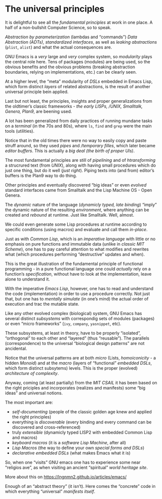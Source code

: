 

# The universal principles

It is delightful to see all the *fundamental principles* at work in one place. A half of a non-bullshit Computer Science, so to speak.

*Abstraction by parameterization* (lambdas and &ldquo;commands&rdquo;) *Data Abstraction (ADTs), standardized interfaces*, as well as *leaking abstractions* (`plist`, `alist`) and what the actual consequences are.

GNU Emacs is a *very* large and *very* complex system, so *modularity*
plays the central role here. Tens of packages (modules) are being used, so the obvious benefits and the obvious problems (breaking abstraction boundaries, relying on implementations, etc.) can be clearly seen.

At a higher level, the &ldquo;meta&rdquo; modularity of *DSLs* embedded in Emacs Lisp, which form distinct *layers* of related abstractions, is the result of another universal principle bein applied.

Last but not least, the principles, insights and proper generalizations from the oldtimer&rsquo;s classic frameworks - *the early LISPs, /UNIX, Smalltalk, Genera, Plan9*, are beening used.

A lot has been generalized from daily practices of running mundane tasks on a *terminal* (in the 70s and 80s), where `ls`, `find` and `grep` were the main tools (utilities).

Notice that in the old times there were no way to easily copy and paste struff around, so they used *pipes* and */temporary filles*, which later became *editor buffers*. This is actually a *big deal (the birth of proper UIs)*.

The most fundamental principles are still of *pipelining* and of *htransforming* a strucrured text (from *UNIX*), along with having small procedures which do just one thing, but do it well (*just right*). Piping texts into (and from) editor&rsquo;s buffers is the Plan9 way to do thing.

Other principles and eventually discovered &ldquo;big ideas&rdquo; or even *evolved* standard interfaces came from Smalltalk and the Lisp Machine OS - Open Genera.

The *dynamic* nature of the language (*dynamicly typed, late binding*) &ldquo;imply&rdquo; the dynamic nature of the resulting *environment*, where anything can be created and *rebound* at runtime. Just like Smalltalk. Well, almost.

We could even generate some Lisp procedures at runtime according to specific conditions (using macros) and evaluate and call them *in-place*.

Just as with *Common Lisp*, which is an *imperative language* with little or no emphasis on pure functions and immutable data (unlike in *classic MIT Scheme*), one has to pay careful attention to what modifies and rewrites what (which procedures performing &ldquo;destructive&rdquo; updates and when).

This is the great illustration of the fundamental principle of functional programming - in a pure functional language one could *actually* rely on a function&rsquo;s *specification*, without have to look at the implementation, leave alone to understand it.

With the imperative *Emacs Lisp*, however, one has to read and understand the code (implementation) in order to use a procedure correctly. Not just that, but one has to *mentally simulate* (in one&rsquo;s mind) the actual order of execution and trac the mutable state.

Like any other evolved complex (biological) system, GNU Emacs has several distinct *subsystems* with correspondig sets of modules (packages) or even &ldquo;micro frameworks&rdquo; (`ivy`, `company`, `yasnippet`, etc).

These subsystems, at least in theory, have to be properly &ldquo;isolated&rdquo;, &ldquo;orthogonal&rdquo; to each other and &ldquo;layered&rdquo; (thus &ldquo;reusable&rdquo;). The parallels (correspondence) to the universal &ldquo;biological design patterns&rdquo; are not ancidental.

Notice that the universal patterns are at both *micro* (Lists, *homoiconicity* - a hidden *Monoid*) and at the *macro* (layers of &ldquo;functional&rdquo; *embedded DSLs*, which form distinct subsytems) levels. This is the proper (evolved) *architecture of complexity*.

Anyway, coming (at least partially) from the *MIT CSAIL* it has been based on the right priciples and incorporates (realizes and manifests) some &ldquo;big ideas&rdquo; and universal notions.

The most important are:

-   *self-documenting* (people of the classic golden age knew and applied the right principles)
-   everything is *discoverable* (every binding and every command can be discovered and cross-referenced)
-   truly *extensible* (dynamicly typed LISP2 with embedded Common Lisp and macros)
-   *keyboard macros* (it is a *software Lisp Machine*, after all)
-   *Lisp Macros* (the way to define your own *special forms and DSLs*)
-   *declarative embedded DSLs* (what makes Emacs what it is)

So, when one &ldquo;visits&rdquo; GNU emacs one has to experience some near &ldquo;religios ave&rdquo;, as when visiting an ancient &ldquo;spiritual&rdquo; *world heritage site*.

More about this on <https://lngnmn2.github.io/articles/emacs/>

Enough of an &ldquo;abstract theory&rdquo; (it isn&rsquo;t). Here comes the &ldquo;concrete&rdquo; code in which everything &ldquo;universal&rdquo; *manifests itself*.

